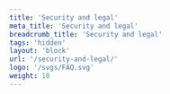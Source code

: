 ```yaml
---
title: 'Security and legal'
meta_title: 'Security and legal'
breadcrumb_title: 'Security and legal'
tags: 'hidden'
layout: 'block'
url: '/security-and-legal/'
logo: '/svgs/FAQ.svg'
weight: 10
---
```

